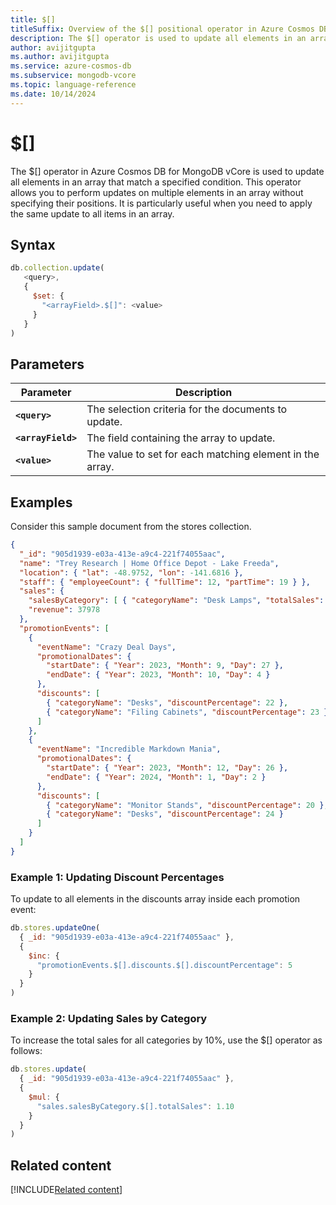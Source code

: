 ```yaml
---
title: $[]
titleSuffix: Overview of the $[] positional operator in Azure Cosmos DB for MongoDB (vCore)
description: The $[] operator is used to update all elements in an array that match the query condition.
author: avijitgupta
ms.author: avijitgupta
ms.service: azure-cosmos-db
ms.subservice: mongodb-vcore
ms.topic: language-reference
ms.date: 10/14/2024
---
```


# $[]
The $[] operator in Azure Cosmos DB for MongoDB vCore is used to update all elements in an array that match a specified condition. This operator allows you to perform updates on multiple elements in an array without specifying their positions. It is particularly useful when you need to apply the same update to all items in an array.

## Syntax

```javascript
db.collection.update(
   <query>,
   {
     $set: {
       "<arrayField>.$[]": <value>
     }
   }
)
```

## Parameters

| Parameter | Description |
| --- | --- |
| **`<query>`** | The selection criteria for the documents to update. |
| **`<arrayField>`** | The field containing the array to update. |
| **`<value>`** | The value to set for each matching element in the array. |


## Examples

Consider this sample document from the stores collection.

```json
{
  "_id": "905d1939-e03a-413e-a9c4-221f74055aac",
  "name": "Trey Research | Home Office Depot - Lake Freeda",
  "location": { "lat": -48.9752, "lon": -141.6816 },
  "staff": { "employeeCount": { "fullTime": 12, "partTime": 19 } },
  "sales": {
    "salesByCategory": [ { "categoryName": "Desk Lamps", "totalSales": 37978 } ],
    "revenue": 37978
  },
  "promotionEvents": [
    {
      "eventName": "Crazy Deal Days",
      "promotionalDates": {
        "startDate": { "Year": 2023, "Month": 9, "Day": 27 },
        "endDate": { "Year": 2023, "Month": 10, "Day": 4 }
      },
      "discounts": [
        { "categoryName": "Desks", "discountPercentage": 22 },
        { "categoryName": "Filing Cabinets", "discountPercentage": 23 }
      ]
    },
    {
      "eventName": "Incredible Markdown Mania",
      "promotionalDates": {
        "startDate": { "Year": 2023, "Month": 12, "Day": 26 },
        "endDate": { "Year": 2024, "Month": 1, "Day": 2 }
      },
      "discounts": [
        { "categoryName": "Monitor Stands", "discountPercentage": 20 },
        { "categoryName": "Desks", "discountPercentage": 24 }
      ]
    }
  ]
}
```


### Example 1: Updating Discount Percentages

To update to all elements in the discounts array inside each promotion event:

```javascript
db.stores.updateOne(
  { _id: "905d1939-e03a-413e-a9c4-221f74055aac" },
  {
    $inc: {
      "promotionEvents.$[].discounts.$[].discountPercentage": 5
    }
  }
)

```

### Example 2: Updating Sales by Category

To increase the total sales for all categories by 10%, use the $[] operator as follows:

```javascript
db.stores.update(
  { _id: "905d1939-e03a-413e-a9c4-221f74055aac" },
  {
    $mul: {
      "sales.salesByCategory.$[].totalSales": 1.10
    }
  }
)
```

## Related content

[!INCLUDE[Related content](../includes/related-content.md)]
